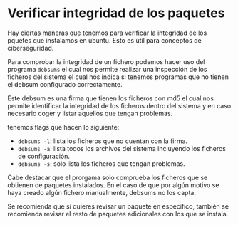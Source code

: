 # Verificar integridad de los paquetes

Hay ciertas maneras que tenemos para verificar la integridad de los pquetes que instalamos en ubuntu. Esto es útil para conceptos de ciberseguridad.

Para comprobar la integridad de un fichero podemos hacer uso del programa `debsums` el cual nos permite realizar una inspección de los ficheros del sistema el cual nos indica si tenemos programas que no tienen el debsum configurado correctamente.

Este debsum es una firma que tienen los ficheros con md5 el cual nos permite identificar la integridad de los ficheros dentro del sistema y en caso necesario coger y listar aquellos que tengan problemas.

tenemos flags que hacen lo siguiente:

- `debsums -l`: lista los ficheros que no cuentan con la firma.
- `debsums -a`: lista todos los archivos del sistema incluyendo los ficheros de configuración.
- `debsums -s`: solo lista los ficheros que tengan problemas.

Cabe destacar que el prorgama solo comprueba los ficheros que se obtienen de paquetes instalados. En el caso de que por algún motivo se haya creado algún fichero manualmente, debsums no los capta.

Se recomienda que si quieres revisar un paquete en especifico, también se recomienda revisar el resto de paquetes adicionales con los que se instala.
